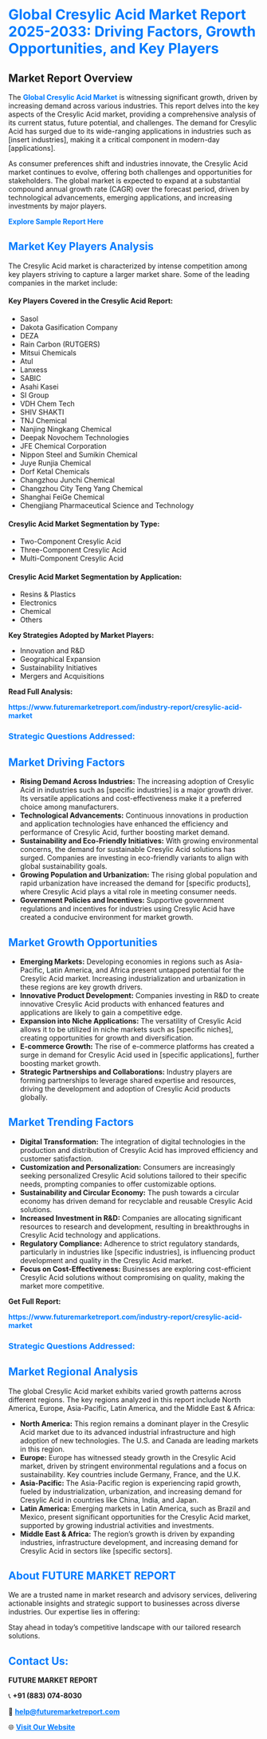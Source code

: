 <h1 style="color: #007BFF;">Global Cresylic Acid Market Report 2025-2033: Driving Factors, Growth Opportunities, and Key Players</h1>

<section id="overview">
<h2>Market Report Overview</h2>
<p>The <a href="https://www.futuremarketreport.com/industry-report/cresylic-acid-market" style="color: #007BFF; text-decoration: none;"><strong>Global Cresylic Acid Market</strong></a> is witnessing significant growth, driven by increasing demand across various industries. This report delves into the key aspects of the Cresylic Acid market, providing a comprehensive analysis of its current status, future potential, and challenges. The demand for Cresylic Acid has surged due to its wide-ranging applications in industries such as [insert industries], making it a critical component in modern-day [applications].</p>
<p>As consumer preferences shift and industries innovate, the Cresylic Acid market continues to evolve, offering both challenges and opportunities for stakeholders. The global market is expected to expand at a substantial compound annual growth rate (CAGR) over the forecast period, driven by technological advancements, emerging applications, and increasing investments by major players.</p>
</section>

<section id="overview">
<p><a href="https://www.futuremarketreport.com/request-sample/reportId=28627" style="color: #007BFF; text-decoration: none;"><strong>Explore Sample Report Here</strong></a></p>
</section>

<section id="key-players">
<h2 style="color: #007BFF;">Market Key Players Analysis</h2>
<p>The Cresylic Acid market is characterized by intense competition among key players striving to capture a larger market share. Some of the leading companies in the market include:</p>
<h4>Key Players Covered in the Cresylic Acid Report:</h4>
<ul><li>Sasol</li><li>Dakota Gasification Company</li><li>DEZA</li><li>Rain Carbon (RUTGERS)</li><li>Mitsui Chemicals</li><li>Atul</li><li>Lanxess</li><li>SABIC</li><li>Asahi Kasei</li><li>SI Group</li><li>VDH Chem Tech</li><li>SHIV SHAKTI</li><li>TNJ Chemical</li><li>Nanjing Ningkang Chemical</li><li>Deepak Novochem Technologies</li><li>JFE Chemical Corporation</li><li>Nippon Steel and Sumikin Chemical</li><li>Juye Runjia Chemical</li><li>Dorf Ketal Chemicals</li><li>Changzhou Junchi Chemical</li><li>Changzhou City Teng Yang Chemical</li><li>Shanghai FeiGe Chemical</li><li>Chengjiang Pharmaceutical Science and Technology</li></ul>
<h4>Cresylic Acid Market Segmentation by Type:</h4>
<ul><li>Two-Component Cresylic Acid</li><li>Three-Component Cresylic Acid</li><li>Multi-Component Cresylic Acid</li></ul>

<h4>Cresylic Acid Market Segmentation by Application:</h4>
<ul><li>Resins &amp; Plastics</li><li>Electronics</li><li>Chemical</li><li>Others</li></ul>
<p><strong>Key Strategies Adopted by Market Players:</strong></p>
<ul>
<li>Innovation and R&D</li>
<li>Geographical Expansion</li>
<li>Sustainability Initiatives</li>
<li>Mergers and Acquisitions</li>
</ul>
</section>

<section>
<p><strong>Read Full Analysis: </strong></p><a href="https://www.futuremarketreport.com/industry-report/cresylic-acid-market" style="color: #007BFF; text-decoration: none;"><strong>https://www.futuremarketreport.com/industry-report/cresylic-acid-market</strong></a>
<h3 style="color: #007BFF;">Strategic Questions Addressed:</h3>
</section>

<section id="driving-factors">
<h2 style="color: #007BFF;">Market Driving Factors</h2>
<ul>
<li><strong>Rising Demand Across Industries:</strong> The increasing adoption of Cresylic Acid in industries such as [specific industries] is a major growth driver. Its versatile applications and cost-effectiveness make it a preferred choice among manufacturers.</li>
<li><strong>Technological Advancements:</strong> Continuous innovations in production and application technologies have enhanced the efficiency and performance of Cresylic Acid, further boosting market demand.</li>
<li><strong>Sustainability and Eco-Friendly Initiatives:</strong> With growing environmental concerns, the demand for sustainable Cresylic Acid solutions has surged. Companies are investing in eco-friendly variants to align with global sustainability goals.</li>
<li><strong>Growing Population and Urbanization:</strong> The rising global population and rapid urbanization have increased the demand for [specific products], where Cresylic Acid plays a vital role in meeting consumer needs.</li>
<li><strong>Government Policies and Incentives:</strong> Supportive government regulations and incentives for industries using Cresylic Acid have created a conducive environment for market growth.</li>
</ul>
</section>

<section id="growth-opportunities">
<h2 style="color: #007BFF;">Market Growth Opportunities</h2>
<ul>
<li><strong>Emerging Markets:</strong> Developing economies in regions such as Asia-Pacific, Latin America, and Africa present untapped potential for the Cresylic Acid market. Increasing industrialization and urbanization in these regions are key growth drivers.</li>
<li><strong>Innovative Product Development:</strong> Companies investing in R&D to create innovative Cresylic Acid products with enhanced features and applications are likely to gain a competitive edge.</li>
<li><strong>Expansion into Niche Applications:</strong> The versatility of Cresylic Acid allows it to be utilized in niche markets such as [specific niches], creating opportunities for growth and diversification.</li>
<li><strong>E-commerce Growth:</strong> The rise of e-commerce platforms has created a surge in demand for Cresylic Acid used in [specific applications], further boosting market growth.</li>
<li><strong>Strategic Partnerships and Collaborations:</strong> Industry players are forming partnerships to leverage shared expertise and resources, driving the development and adoption of Cresylic Acid products globally.</li>
</ul>
</section>

<section id="trending-factors">
<h2 style="color: #007BFF;">Market Trending Factors</h2>
<ul>
<li><strong>Digital Transformation:</strong> The integration of digital technologies in the production and distribution of Cresylic Acid has improved efficiency and customer satisfaction.</li>
<li><strong>Customization and Personalization:</strong> Consumers are increasingly seeking personalized Cresylic Acid solutions tailored to their specific needs, prompting companies to offer customizable options.</li>
<li><strong>Sustainability and Circular Economy:</strong> The push towards a circular economy has driven demand for recyclable and reusable Cresylic Acid solutions.</li>
<li><strong>Increased Investment in R&D:</strong> Companies are allocating significant resources to research and development, resulting in breakthroughs in Cresylic Acid technology and applications.</li>
<li><strong>Regulatory Compliance:</strong> Adherence to strict regulatory standards, particularly in industries like [specific industries], is influencing product development and quality in the Cresylic Acid market.</li>
<li><strong>Focus on Cost-Effectiveness:</strong> Businesses are exploring cost-efficient Cresylic Acid solutions without compromising on quality, making the market more competitive.</li>
</ul>
</section>

<section>
<p><strong>Get Full Report: </strong></p><a href="https://www.futuremarketreport.com/industry-report/cresylic-acid-market" style="color: #007BFF; text-decoration: none;"><strong>https://www.futuremarketreport.com/industry-report/cresylic-acid-market</strong></a>
<h3 style="color: #007BFF;">Strategic Questions Addressed:</h3>
</section>


<section id="regional-analysis">
<h2 style="color: #007BFF;">Market Regional Analysis</h2>
<p>The global Cresylic Acid market exhibits varied growth patterns across different regions. The key regions analyzed in this report include North America, Europe, Asia-Pacific, Latin America, and the Middle East & Africa:</p>
<ul>
<li><strong>North America:</strong> This region remains a dominant player in the Cresylic Acid market due to its advanced industrial infrastructure and high adoption of new technologies. The U.S. and Canada are leading markets in this region.</li>
<li><strong>Europe:</strong> Europe has witnessed steady growth in the Cresylic Acid market, driven by stringent environmental regulations and a focus on sustainability. Key countries include Germany, France, and the U.K.</li>
<li><strong>Asia-Pacific:</strong> The Asia-Pacific region is experiencing rapid growth, fueled by industrialization, urbanization, and increasing demand for Cresylic Acid in countries like China, India, and Japan.</li>
<li><strong>Latin America:</strong> Emerging markets in Latin America, such as Brazil and Mexico, present significant opportunities for the Cresylic Acid market, supported by growing industrial activities and investments.</li>
<li><strong>Middle East & Africa:</strong> The region’s growth is driven by expanding industries, infrastructure development, and increasing demand for Cresylic Acid in sectors like [specific sectors].</li>
</ul>
</section>

<footer>
<h2 style="color: #007BFF;">About FUTURE MARKET REPORT</h2>
<p>We are a trusted name in market research and advisory services, delivering actionable insights and strategic support to businesses across diverse industries. Our expertise lies in offering:</p>

<p>Stay ahead in today’s competitive landscape with our tailored research solutions.</p>

<h2 style="color: #007BFF;">Contact Us:</h2>
<p><strong>FUTURE MARKET REPORT</strong></p>
<p>📞 <strong>+91 (883) 074-8030</strong></p>
<p>📧 <strong><a href="mailto:help@futuremarketreport.com" style="color: #007BFF;">help@futuremarketreport.com</a></strong></p>
<p>🌐 <strong><a href="https://www.futuremarketreport.com/" style="color: #007BFF;">Visit Our Website</a></strong></p>
</footer>